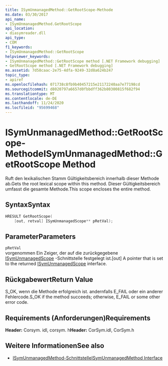 ```yaml
---
title: ISymUnmanagedMethod::GetRootScope-Methode
ms.date: 03/30/2017
api_name:
- ISymUnmanagedMethod.GetRootScope
api_location:
- diasymreader.dll
api_type:
- COM
f1_keywords:
- ISymUnmanagedMethod::GetRootScope
helpviewer_keywords:
- ISymUnmanagedMethod::GetRootScope method [.NET Framework debugging]
- GetRootScope method [.NET Framework debugging]
ms.assetid: 7d58caac-2e75-4dfa-9249-32d8a624b247
topic_type:
- apiref
ms.openlocfilehash: 071738c8fb9b40457215e21172240aa7e77198cd
ms.sourcegitcommit: d8020797a6657d0fbbdff362b80300815f682f94
ms.translationtype: MT
ms.contentlocale: de-DE
ms.lasthandoff: 11/24/2020
ms.locfileid: "95699468"
---
```

# <a name="isymunmanagedmethodgetrootscope-method"></a><span data-ttu-id="21100-102">ISymUnmanagedMethod::GetRootScope-Methode</span><span class="sxs-lookup"><span data-stu-id="21100-102">ISymUnmanagedMethod::GetRootScope Method</span></span>

<span data-ttu-id="21100-103">Ruft den lexikalischen Stamm Gültigkeitsbereich innerhalb dieser Methode ab.</span><span class="sxs-lookup"><span data-stu-id="21100-103">Gets the root lexical scope within this method.</span></span> <span data-ttu-id="21100-104">Dieser Gültigkeitsbereich umfasst die gesamte Methode.</span><span class="sxs-lookup"><span data-stu-id="21100-104">This scope encloses the entire method.</span></span>  
  
## <a name="syntax"></a><span data-ttu-id="21100-105">Syntax</span><span class="sxs-lookup"><span data-stu-id="21100-105">Syntax</span></span>  
  
```cpp  
HRESULT GetRootScope(  
    [out, retval] ISymUnmanagedScope** pRetVal);  
```  
  
## <a name="parameters"></a><span data-ttu-id="21100-106">Parameter</span><span class="sxs-lookup"><span data-stu-id="21100-106">Parameters</span></span>  

 `pRetVal`  
 <span data-ttu-id="21100-107">vorgenommen Ein Zeiger, der auf die zurückgegebene [ISymUnmanagedScope](isymunmanagedscope-interface.md) -Schnittstelle festgelegt ist.</span><span class="sxs-lookup"><span data-stu-id="21100-107">[out] A pointer that is set to the returned [ISymUnmanagedScope](isymunmanagedscope-interface.md) interface.</span></span>  
  
## <a name="return-value"></a><span data-ttu-id="21100-108">Rückgabewert</span><span class="sxs-lookup"><span data-stu-id="21100-108">Return Value</span></span>  

 <span data-ttu-id="21100-109">S_OK, wenn die Methode erfolgreich ist. andernfalls E_FAIL oder ein anderer Fehlercode.</span><span class="sxs-lookup"><span data-stu-id="21100-109">S_OK if the method succeeds; otherwise, E_FAIL or some other error code.</span></span>  
  
## <a name="requirements"></a><span data-ttu-id="21100-110">Requirements (Anforderungen)</span><span class="sxs-lookup"><span data-stu-id="21100-110">Requirements</span></span>  

 <span data-ttu-id="21100-111">**Header:** Corsym. idl, corsym. h</span><span class="sxs-lookup"><span data-stu-id="21100-111">**Header:** CorSym.idl, CorSym.h</span></span>  
  
## <a name="see-also"></a><span data-ttu-id="21100-112">Weitere Informationen</span><span class="sxs-lookup"><span data-stu-id="21100-112">See also</span></span>

- [<span data-ttu-id="21100-113">ISymUnmanagedMethod-Schnittstelle</span><span class="sxs-lookup"><span data-stu-id="21100-113">ISymUnmanagedMethod Interface</span></span>](isymunmanagedmethod-interface.md)
